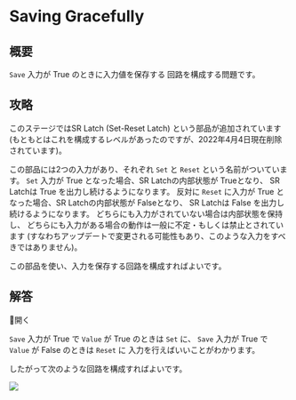 # Saving Gracefully

## 概要

`Save` 入力が <span class="T">True</span> のときに入力値を保存する
回路を構成する問題です。

## 攻略

このステージではSR Latch (Set-Reset Latch) という部品が追加されています
(もともとはこれを構成するレベルがあったのですが、2022年4月4日現在削除されています)。

この部品には2つの入力があり、それぞれ `Set` と `Reset` という名前がついています。
`Set` 入力が <span class="T">True</span> となった場合、SR Latchの内部状態が <span class="T">True</span>となり、
SR Latchは <span class="T">True</span> を出力し続けるようになります。
反対に `Reset` に入力が <span class="T">True</span> となった場合、SR Latchの内部状態が <span class="F">False</span>となり、
SR Latchは <span class="F">False</span> を出力し続けるようになります。
どちらにも入力がされていない場合は内部状態を保持し、
どちらにも入力がある場合の動作は一般に不定・もしくは禁止とされています
(すなわちアップデートで変更される可能性もあり、このような入力をすべきではありません)。

この部品を使い、入力を保存する回路を構成すればよいです。

## 解答

<div class="spoiler-controller material-icons">&#xE5CF;開く</div>
<div class="spoiler">

`Save` 入力が <span class="T">True</span> で `Value` が <span class="T">True</span> のときは `Set` に、
`Save` 入力が <span class="T">True</span> で `Value` が <span class="T">False</span> のときは `Reset` に
入力を行えばいいことがわかります。

したがって次のような回路を構成すればよいです。

![](https://gyazo.com/0016d986915089f426bc8d2b02694af1.png)

</div>